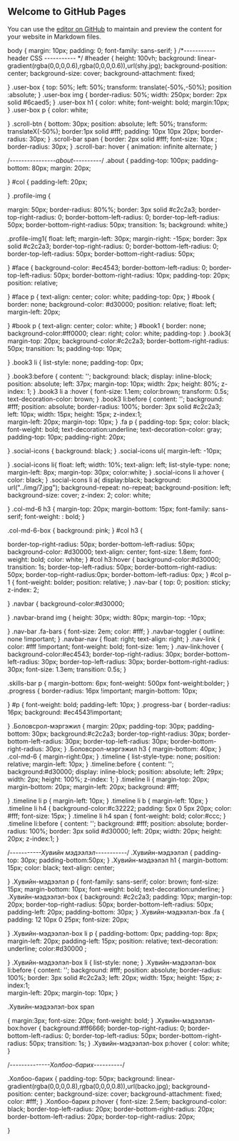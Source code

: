 ## Welcome to GitHub Pages

You can use the [editor on GitHub](https://github.com/oyuka565/CV-/edit/master/README.md) to maintain and preview the content for your website in Markdown files.

body
{
 margin: 10px;
 padding: 0;
 font-family: sans-serif;
}
/*-----------header CSS ----------- */
 #header
 {
	height: 100vh;
	background: linear-gradient(rgba(0,0,0,0.6),rgba(0,0,0,0.6)),url(shy.jpg);
	background-position: center;
    background-size: cover;
    background-attachment: fixed;

 }
.user-box
{
     top: 50%;
     left: 50%;
     transform: translate(-50%,-50%);
     position :absolute;
 }
  .user-box img 
  {
 border-radius: 50%;
 width: 250px;
 border: 2px solid #6caed5;
  }
  .user-box h1
  {
    color: white;
    font-weight: bold;
     margin:10px;
  }
  .user-box p
  {
  	color: white;

  }
  .scroll-btn
  {
  	bottom: 30px;
  	position: absolute;
  	left: 50%;
  	transform: translateX(-50%);
     border:1px solid #fff;
     padding: 10px 10px 20px;
     border-radius: 30px;
  }
  .scroll-bar span
{
  border: 2px solid #fff;
  font-size: 10px ;
  border-radius: 30px;
}
.scroll-bar: hover 
{
	animation: infinite alternate;
}

/*----------------about----------*/
 .about
 {
 padding-top: 100px;
 padding-bottom: 80px;
 margin: 20px;

 }
 #col
 {
 	padding-left: 20px;

 }
  .profile-img
  {

  margin: 50px;
  border-radius: 80%%;
 border: 3px solid #c2c2a3;
 border-top-right-radius: 0;
	border-bottom-left-radius: 0;
	border-top-left-radius: 50px;
	border-bottom-right-radius: 50px;
	transition: 1s;
	background: white;}

 .profile-img1{
	float: left;
	margin-left: 30px; 
	margin-right: -15px;
	border: 3px solid #c2c2a3;
    border-top-right-radius: 0;
	border-bottom-left-radius: 0;
	border-top-left-radius: 50px;
	border-bottom-right-radius: 50px;

  }
  #face
  {
  	background-color: #ec4543;
  	border-bottom-left-radius: 0;
	border-top-left-radius: 50px;
	border-bottom-right-radius: 10px;
	padding-top: 20px;
	position: relative;

  }
  #face p
  {
  	text-align: center;
  color: white;
  padding-top: 0px;
  }
#book
{
	border: none;
	background-color: #d30000;
	position: relative;
    float: left;
    margin-left: 20px;

}
#book p
{
text-align: center;
  color: white;
}
#book1 {
	border: none;
	background-color:#ff0000;
	clear: right;
	color: white;
	padding-top:
}
.book3{
	margin-top: 20px;
	background-color:#c2c2a3;
	border-bottom-right-radius: 50px;
	transition: 1s;
	padding-top: 10px; 

}
.book3 li
{
	list-style: none;
	padding-top: 0px;
	 
}
.book3:before
{
	content: '';
	background: black;
	display: inline-block;
	position: absolute;
	left: 37px;
	margin-top: 10px;
	width: 2px;
	height: 80%;
	z-index: 1;
}
.book3 li a :hover
{
	font-size: 1.1em;
	color:brown;
	transform: 0.5s;
	text-decoration-color: brown; 
}
.book3 li:before
{
	content: '';
	background: #fff;
	position: absolute;
	border-radius: 100%;
	border: 3px solid #c2c2a3;
	left: 10px;
	width: 15px;
	height: 15px;
	z-index:1;	
	margin-left: 20px;
	margin-top: 10px;
}
.fa p
{
padding-top: 5px;
color: black;
font-weight: bold;
text-decoration:underline;
text-decoration-color:  gray;
padding-top: 10px;
padding-right: 20px;

}
.social-icons {
    background: black;
}
.social-icons ul{
    margin-left: -10px;
    
}
.social-icons li{
    float: left;
    width: 10%;
    text-align: left;
    list-style-type: none;
    margin-left: 8px;
    margin-top: 30px;
    color:white;
}
.social-icons li a:hover
{
    color: black;
}
.social-icons li a{
    display:black;
    background: url("../img/7.jpg");
    background-repeat: no-repeat;
    background-position: left;
    background-size: cover;
    z-index: 2;
    color: white;

}
  .col-md-6 h3
  {
  margin-top: 20px;
  margin-bottom: 15px;
  font-family: sans-serif;
  font-weight: : bold;
  }
  
  .col-md-6-box
  {
  	background: pink;
  }
   #col h3
  {
  
  border-top-right-radius: 50px;
  border-bottom-left-radius: 50px;
  background-color: #d30000;
  text-align: center;
  font-size: 1.8em;
  font-weight: bold;
  color: white;
  }
  #col h3:hover
  {
 background-color:#d30000; 
 transition: 1s;
 border-top-left-radius: 50px;
	border-bottom-right-radius: 50px;
	 border-top-right-radius:0px;
	border-bottom-left-radius: 0px;
  }
  #col p-1
  {
  	font-weight: bolder;
  	position: relative;
  }
  .nav-bar
  {
  	top: 0;
  	position: sticky;
  	z-index: 2;

  }
  .navbar
  {
  	background-color:#d30000;

  }
 .navbar-brand img
 {
 	height: 30px;
 	width: 80px;
 	margin-top: -10px;

 }
 .nav-bar .fa-bars
 {
 	font-size: 2em;
 	color: #fff;
 }
.navbar-toggler
{
	outline: none !important;
}
.navbar-nav
{
	float: right;
	text-align: right;
}
.nav-link
{
	color: #fff !important;
	font-weight: bold;
	font-size: 1em;
}
.nav-link:hover
{
	background-color:#ec4543;
	border-top-right-radius: 30px;
	border-bottom-left-radius: 30px;
	border-top-left-radius: 30px;
    border-bottom-right-radius: 30px;
    font-size: 1.3em;
    transition: 0.5s;
}

.skills-bar p
{
	margin-bottom: 6px;
	font-weight: 500px
	font-weight:bolder;
}
.progress
{
	border-radius: 16px !important;
	margin-bottom: 10px;

}
#p
{
	font-weight: bold;
	padding-left: 10px;
}
.progress-bar
{
	border-radius: 16px;
	background: #ec4543!important;

}
.Боловсрол-мэргэжил
{
 margin: 20px;
 padding-top: 30px;
 padding-bottom: 30px;
 background:#c2c2a3;
 border-top-right-radius: 30px;
	border-bottom-left-radius: 30px;
	border-top-left-radius: 30px;
    border-bottom-right-radius: 30px;
}
.Боловсрол-мэргэжил h3
{
 	margin-bottom: 40px;
}
.col-md-6
{
	margin-right:0px;
}
.timeline 
{
	list-style-type: none;
	position: relative;
	 margin-left: 10px;
}
.timeline:before
{
	content: '';
	background:#d30000;
	display: inline-block;
	position: absolute;
	left: 29px;
	width: 2px;
	height: 100%;
	z-index: 1;
}
.timeline li
{
	margin-top: 20px;
	margin-bottom: 20px;
	margin-left: 20px;
	background: #fff;

}
.timeline li p
{
	margin-left: 10px;
}
.timeline li b
{
	margin-left: 10px;
}
.timeline li h4
{
	background-color:#c32222;
	padding: 5px 0 5px 20px;
	color: #fff;
	font-size: 15px;
}
.timeline li h4 span 
{
	font-weight: bold;
	color:#ccc;
}
.timeline li:before
{
	content: '';
	background: #fff;
	position: absolute;
	border-radius: 100%;
	border: 3px solid #d30000;
	left: 20px;
	width: 20px;
	height: 20px;
	z-index:1;
}

/*-----------Хувийн мэдээлэл-----------*/
.Хувийн-мэдээлэл
{
   padding-top: 30px;
   padding-bottom:50px;
}
.Хувийн-мэдээлэл h1
{
	margin-bottom: 15px;
   color: black; 
   text-align: center;
   
}
.Хувийн-мэдээлэл p
{
	font-family: sans-serif;
	color: brown;
	font-size: 15px;
	margin-bottom: 10px;
	font-weight: bold;
	 text-decoration:underline;
}
.Хувийн-мэдээлэл-box
{
	background: #c2c2a3;
	padding: 10px;
	margin-top: 20px;
	border-top-right-radius: 50px;
	border-bottom-left-radius: 50px;
	padding-left: 20px;
	padding-bottom: 30px;
}
.Хувийн-мэдээлэл-box .fa
 {
 	padding: 12 10px 0 25px;
 	font-size: 20px;
 	
 } 
 .Хувийн-мэдээлэл-box li p
 {
 	padding-bottom: 0px;
 	padding-top: 8px;
 	margin-left: 20px;
 	padding-left: 15px;
 	position: relative;
 	text-decoration: underline;
 	color:#d30000 ;

 }
  .Хувийн-мэдээлэл-box li
  {
  	list-style: none;
  }
 .Хувийн-мэдээлэл-box li:before
 {
    content: '';
	background: #fff;
	position: absolute;
	border-radius: 100%;
	border: 3px solid #c2c2a3;
	left: 20px;
	width: 15px;
	height: 15px;
	z-index:1;	
	margin-left: 20px;
	margin-top: 10px;
 }

 
 .Хувийн-мэдээлэл-box span
 	
 {
 margin:3px;
 font-size: 20px;
 font-weight: bold;
 }
 .Хувийн-мэдээлэл-box:hover
 {
 	background:#ff6666;
	border-top-right-radius: 0;
	border-bottom-left-radius: 0;
	border-top-left-radius: 50px;
	border-bottom-right-radius: 50px;
	transition: 1s;
 }
 .Хувийн-мэдээлэл-box p:hover
 {
 	color: white;
 }

 /*--------------Холбоо-барих----------*/

.Холбоо-барих
{
	padding-top: 50px;
	background: linear-gradient(rgba(0,0,0,0.8),rgba(0,0,0,0.8)),url(backo.jpg);
	background-position: center;
    background-size: cover;
    background-attachment: fixed;
    color: #fff;
}
.Холбоо-барих p:hover
{
	font-size: 2.5em;
	background-color: black;
	border-top-left-radius: 20px;
border-bottom-right-radius: 20px;
border-bottom-left-radius: 20px;
border-top-right-radius: 20px;


}





